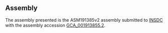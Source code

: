 

Assembly
--------

The assembly presented is the ASM191385v2 assembly submitted to
[INSDC](http://www.insdc.org) with the assembly accession
[GCA\_001913855.2](http://www.ebi.ac.uk/ena/data/view/GCA_001913855.2).
